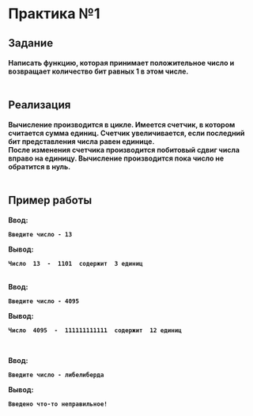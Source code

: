 <h1>Практика №1

<h2>Задание

<h4>Написать функцию, которая принимает положительное число и возвращает количество бит равных 1 в этом числе.
<br><br>

<h2>Реализация

<h4> Вычисление производится в цикле. Имеется счетчик, в котором считается сумма единиц. Счетчик увеличивается, если последний бит представления числа равен единице.<br> После изменения счетчика производится побитовый сдвиг числа вправо на единицу. Вычисление производится пока число не обратится в нуль.
<br><br>

<h2> Пример работы

<h4>
Ввод:

```
Введите число - 13
```
Вывод:

```
Число  13  -  1101  содержит  3 единиц
```
<br>
Ввод:

```
Введите число - 4095
```
Вывод:

```
Число  4095  -  111111111111  содержит  12 единиц
```
<br>

Ввод:

```
Введите число - либелиберда
```
Вывод:

```
Введено что-то неправильное!
```
